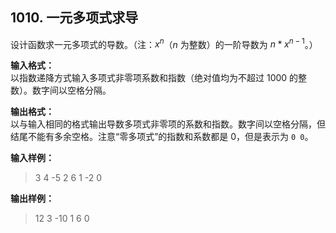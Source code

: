 ## 1010. 一元多项式求导
设计函数求一元多项式的导数。（注：$x^n$（$n$ 为整数）的一阶导数为 $n*x^{n-1}$。）

**输入格式：**  
以指数递降方式输入多项式非零项系数和指数（绝对值均为不超过 1000 的整数）。数字间以空格分隔。

**输出格式：**  
以与输入相同的格式输出导数多项式非零项的系数和指数。数字间以空格分隔，但结尾不能有多余空格。注意“零多项式”的指数和系数都是 0，但是表示为 `0 0`。

**输入样例：**
>3 4 -5 2 6 1 -2 0

**输出样例：**
>12 3 -10 1 6 0  